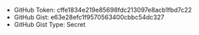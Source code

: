 - GitHub Token: cffe1834e219e85698fdc213097e8acb1fbd7c22
- GitHub Gist: e63e28efc1f9570563400cbbc54dc327
- GitHub Gist Type: Secret
